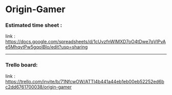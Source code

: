 # Origin-Gamer



### Estimated time sheet :
link : https://docs.google.com/spreadsheets/d/1cUvzfnWlMXD7oO4tDwe7qVlPvAe5MhqytPw5gqoIBlo/edit?usp=sharing

--------------

### Trello board:
link : https://trello.com/invite/b/71NfcwOW/ATTI4b441a44eb1eb00eb52252ed6bc2dd6761700038/origin-gamer
